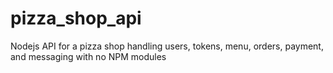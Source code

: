 # pizza_shop_api
Nodejs API for a pizza shop handling users, tokens, menu, orders, payment, and messaging with no NPM modules
